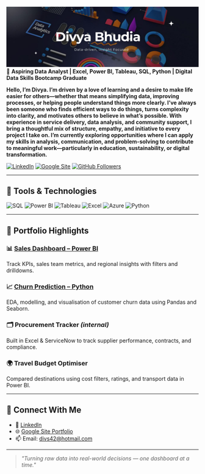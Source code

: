 ![GitHub Banner](./DivyaBanner.jpg)
🎯 **Aspiring Data Analyst | Excel, Power BI, Tableau, SQL, Python | Digital Data Skills Bootcamp Graduate**

**Hello, I’m Divya. I’m driven by a love of learning and a desire to make life easier for others—whether that means simplifying data, improving processes, or helping people understand things more clearly.
I’ve always been someone who finds efficient ways to do things, turns complexity into clarity, and motivates others to believe in what’s possible. With experience in service delivery, data analysis, and community support, I bring a thoughtful mix of structure, empathy, and initiative to every project I take on.
I’m currently exploring opportunities where I can apply my skills in analysis, communication, and problem-solving to contribute to meaningful work—particularly in education, sustainability, or digital transformation.**


[![LinkedIn](https://img.shields.io/badge/LinkedIn-Connect-blue?logo=linkedin)](https://www.linkedin.com/in/divya-b-0b281850)
[![Google Site](https://img.shields.io/badge/Portfolio-Google%20Site-orange)](https://sites.google.com/view/divyab25/home)
[![GitHub Followers](https://img.shields.io/github/followers/divyab25?label=Follow&style=social)](https://github.com/divyab25)

---

## 🧰 Tools & Technologies

![SQL](https://img.shields.io/badge/SQL-4479A1?logo=sqlite&logoColor=fff)
![Power BI](https://img.shields.io/badge/Power%20BI-F2C811?logo=powerbi&logoColor=000)
![Tableau](https://img.shields.io/badge/Tableau-E97627?logo=tableau&logoColor=fff)
![Excel](https://img.shields.io/badge/Excel-217346?logo=microsoft-excel&logoColor=fff)
![Azure](https://img.shields.io/badge/Azure-007FFF?logo=microsoftazure&logoColor=fff)
![Python](https://img.shields.io/badge/Python-3670A0?logo=python&logoColor=fff)

---

## 📌 Portfolio Highlights

### 📊 [Sales Dashboard – Power BI](#)
Track KPIs, sales team metrics, and regional insights with filters and drilldowns.

### 📈 [Churn Prediction – Python](#)
EDA, modelling, and visualisation of customer churn data using Pandas and Seaborn.

### 🗂️ Procurement Tracker *(internal)*
Built in Excel & ServiceNow to track supplier performance, contracts, and compliance.

### 🌍 Travel Budget Optimiser
Compared destinations using cost filters, ratings, and transport data in Power BI.

---

## 🔗 Connect With Me

- 💼 [LinkedIn](https://www.linkedin.com/in/divya-b-0b281850)
- 🌐 [Google Site Portfolio](https://sites.google.com/view/divyab25/home)
- 📫 Email: divs42@hotmail.com

---

> _"Turning raw data into real-world decisions — one dashboard at a time."_

